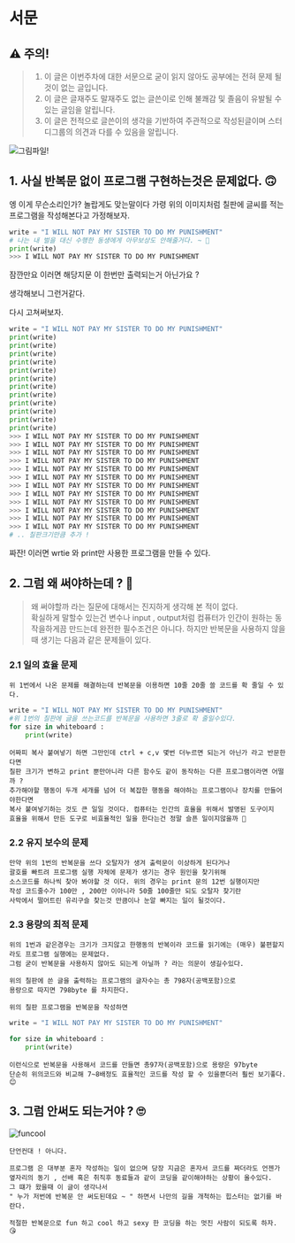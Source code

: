 <!-- readme. md  
    귀찮다. 😒
-->


서문 
======================
## ⚠️ 주의!
 
> 1. 이 글은 이번주차에 대한 서문으로 굳이 읽지 않아도 공부에는 전혀 문제 될 것이 없는 글입니다.
> 2. 이 글은 글재주도 말재주도 없는 글쓴이로 인해 불쾌감 및 졸음이 유발될 수 있는 글임을 알립니다.
> 3. 이 글은  전적으로 글쓴이의 생각을 기반하여 주관적으로 작성된글이며 스터디그룹의 의견과 다를 수 있음을 알립니다. 
  

![그림파일!]( https://i.pinimg.com/736x/1d/4e/81/1d4e8172c673e187d3e5a291c9a2c5b7.jpg "그림파일")

## 1. 사실 반복문 없이 프로그램 구현하는것은 문제없다. 🙃

엥 이게 무슨소리인가? 놀랍게도 맞는말이다 가령 위의 이미지처럼 칠판에 글씨를 적는 프로그램을 작성해본다고 가정해보자.

```python
write = "I WILL NOT PAY MY SISTER TO DO MY PUNISHMENT" 
# 나는 내 벌을 대신 수행한 동생에게 아무보상도 안해줄거다. ~ 🤣  
print(write)
>>> I WILL NOT PAY MY SISTER TO DO MY PUNISHMENT
```

잠깐만요 이러면 해당지문 이 한번만 출력되는거 아닌가요 ? 

생각해보니 그런거같다.

다시 고쳐써보자. 

```python
write = "I WILL NOT PAY MY SISTER TO DO MY PUNISHMENT"
print(write)
print(write)
print(write)
print(write)
print(write)
print(write)
print(write)
print(write)
print(write)
print(write)
print(write)
print(write)
>>> I WILL NOT PAY MY SISTER TO DO MY PUNISHMENT
>>> I WILL NOT PAY MY SISTER TO DO MY PUNISHMENT
>>> I WILL NOT PAY MY SISTER TO DO MY PUNISHMENT
>>> I WILL NOT PAY MY SISTER TO DO MY PUNISHMENT
>>> I WILL NOT PAY MY SISTER TO DO MY PUNISHMENT
>>> I WILL NOT PAY MY SISTER TO DO MY PUNISHMENT
>>> I WILL NOT PAY MY SISTER TO DO MY PUNISHMENT
>>> I WILL NOT PAY MY SISTER TO DO MY PUNISHMENT
>>> I WILL NOT PAY MY SISTER TO DO MY PUNISHMENT
>>> I WILL NOT PAY MY SISTER TO DO MY PUNISHMENT
>>> I WILL NOT PAY MY SISTER TO DO MY PUNISHMENT
>>> I WILL NOT PAY MY SISTER TO DO MY PUNISHMENT
# .. 칠판크기만큼 추가 !
```

짜잔! 이러면 wrtie 와 print만 사용한 프로그램을 만들 수 있다.

## 2. 그럼 왜 써야하는데 ? 🤔

> 왜 써야할까 라는 질문에 대해서는 진지하게 생각해 본 적이 없다.<br>
> 확실하게 말할수 있는건 변수나 input , output처럼  컴퓨터가 인간이 원하는 동작을하게끔 만드는데 완전한 필수조건은 아니다. 하지만 반복문을 사용하지 않을때 생기는 다음과 같은 문제들이 있다.<br>

 

    


### 2.1 일의 효율 문제 
 
    위 1번에서 나온 문제를 해결하는데 반복문을 이용하면 10줄 20줄 쓸 코드를 확 줄일 수 있다.

```python 
write = "I WILL NOT PAY MY SISTER TO DO MY PUNISHMENT"
#위 1번의 칠판에 글을 쓰는코드를 반복문을 사용하면 3줄로 확 줄일수있다. 
for size in whiteboard :
    print(write)
```

    
    어짜피 복사 붙여넣기 하면 그만인데 ctrl + c,v 몇번 더누르면 되는거 아닌가 라고 반문한다면 
    칠판 크기가 변하고 print 뿐만아니라 다른 함수도 같이 동작하는 다른 프로그램이라면 어떨까 ? 
    추가해야할 행동이 두개 세개를 넘어 더 복잡한 행동을 해야하는 프로그램이나 장치를 만들어야한다면 
    복사 붙여넣기하는 것도 큰 일일 것이다. 컴퓨터는 인간의 효율을 위해서 발명된 도구이지 
    효율을 위해서 만든 도구로 비효율적인 일을 한다는건 정말 슬픈 일이지않을까 🤔


### 2.2 유지 보수의 문제 
    
    만약 위의 1번의 반복문을 쓰다 오탈자가 생겨 출력문이 이상하게 된다거나 
    괄호를 빠트려 프로그램 실행 자체에 문제가 생기는 경우 원인을 찾기위해 
    소스코드를 하나씩 찾아 봐야할 것 이다. 위의 경우는 print 문의 12번 실행이지만
    작성 코드줄수가 100만 , 200만 이아니라 50줄 100줄만 되도 오탈자 찾기란
    사막에서 떨어트린 유리구슬 찾는것 만큼이나 눈알 빠지는 일이 될것이다.
    
### 2.3 용량의 최적 문제 
    
    
    위의 1번과 같은경우는 크기가 크지않고 한행동의 반복이라 코드를 읽기에는 (매우) 불편할지라도 프로그램 실행에는 문제없다. 
    그럼 굳이 반복문을 사용하지 않아도 되는게 아닐까 ? 라는 의문이 생길수있다. 

    위의 칠판에 쓴 글을 출력하는 프로그램의 글자수는 총 798자(공백포함)으로
    용량으로 따지면 798byte 를 차지한다.
    
    위의 칠판 프로그램을 반복문을 작성하면 
    
```python 
write = "I WILL NOT PAY MY SISTER TO DO MY PUNISHMENT"

for size in whiteboard :
    print(write)
```
    이런식으로 반복문을 사용해서 코드를 만들면 총97자(공백포함)으로 용량은 97byte 
    단순히 위의코드와 비교해 7~8배정도 효율적인 코드를 작성 할 수 있을뿐더러 훨씬 보기좋다. 😊

##  3. 그럼 안써도 되는거야 ? 🙄

![funcool](https://upload3.inven.co.kr/upload/2020/05/19/bbs/i013308301945.gif)

    
    단언컨대 ! 아니다.

    프로그램 은 대부분 혼자 작성하는 일이 없으며 당장 지금은 혼자서 코드를 짜더라도 언젠가 
    옆자리의 동기 , 선배 혹은 취직후 동료들과 같이 코딩을 같이해야하는 상황이 올수있다.  
    그 떄가 왔을때 이 글이 생각나서 
    " 누가 저번에 반복문 안 써도된데요 ~ " 하면서 나만의 길을 개척하는 힙스터는 없기를 바란다. 

    적절한 반복문으로 fun 하고 cool 하고 sexy 한 코딩을 하는 멋진 사람이 되도록 하자. 😘
    

